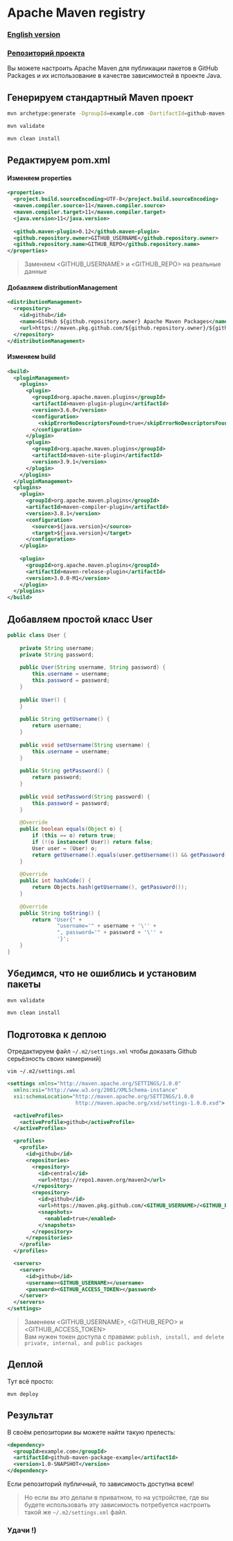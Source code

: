 # Apache Maven registry
### [English version](https://github.com/Mark1708/cheat-sheets/blob/main/github/apache-maven-registry/README.md)
### [Репозиторий проекта](https://github.com/Mark1708/github-maven-package-example)

Вы можете настроить Apache Maven для публикации пакетов в GitHub Packages  и их использование в качестве зависимостей в проекте Java.

## Генерируем стандартный Maven проект

```bash
mvn archetype:generate -DgroupId=example.com -DartifactId=github-maven-package-example -DarchetypeArtifactId=maven-archetype-quickstart -DarchetypeVersion=1.4 -DinteractiveMode=false

mvn validate

mvn clean install
```

## Редактируем pom.xml

#### Изменяем properties

```xml
<properties>  
  <project.build.sourceEncoding>UTF-8</project.build.sourceEncoding>  
  <maven.compiler.source>11</maven.compiler.source>  
  <maven.compiler.target>11</maven.compiler.target>  
  <java.version>11</java.version>  
  
  <github.maven-plugin>0.12</github.maven-plugin>  
  <github.repository.owner>GITHUB_USERNAME</github.repository.owner>  
  <github.repository.name>GITHUB_REPO</github.repository.name>  
</properties>
```
> Заменяем <GITHUB_USERNAME> и <GITHUB_REPO> на реальные данные

#### Добавляем distributionManagement

```xml
<distributionManagement>  
  <repository>  
    <id>github</id>  
    <name>GitHub ${github.repository.owner} Apache Maven Packages</name>  
	<url>https://maven.pkg.github.com/${github.repository.owner}/${github.repository.name}</url>  
  </repository>  
</distributionManagement>
```


#### Изменяем build

```xml
<build>  
  <pluginManagement>  
    <plugins>  
      <plugin>  
        <groupId>org.apache.maven.plugins</groupId>  
        <artifactId>maven-plugin-plugin</artifactId>  
        <version>3.6.0</version>  
        <configuration>  
          <skipErrorNoDescriptorsFound>true</skipErrorNoDescriptorsFound>  
        </configuration>  
      </plugin>  
      <plugin>  
        <groupId>org.apache.maven.plugins</groupId>  
        <artifactId>maven-site-plugin</artifactId>  
        <version>3.9.1</version>  
      </plugin>  
    </plugins>  
  </pluginManagement>  
  <plugins>  
    <plugin>  
      <groupId>org.apache.maven.plugins</groupId>  
      <artifactId>maven-compiler-plugin</artifactId>  
      <version>3.8.1</version>  
      <configuration>  
        <source>${java.version}</source>  
        <target>${java.version}</target>  
      </configuration>  
    </plugin>  
  
    <plugin>  
      <groupId>org.apache.maven.plugins</groupId>  
      <artifactId>maven-release-plugin</artifactId>  
      <version>3.0.0-M1</version>  
    </plugin>  
  </plugins>  
</build>
```

## Добавляем простой класс User

```java
public class User {  
  
    private String username;  
    private String password;  
  
    public User(String username, String password) {  
        this.username = username;  
        this.password = password;  
    }  
    
    public User() {  
    }  
    
    public String getUsername() {  
        return username;  
    }  
    
    public void setUsername(String username) {  
        this.username = username;  
    }  
    
    public String getPassword() {  
        return password;  
    }  
    
    public void setPassword(String password) {  
        this.password = password;  
    }  
    
    @Override  
    public boolean equals(Object o) {  
        if (this == o) return true;  
        if (!(o instanceof User)) return false;  
        User user = (User) o;  
        return getUsername().equals(user.getUsername()) && getPassword().equals(user.getPassword());  
    }  
    
    @Override  
    public int hashCode() {  
        return Objects.hash(getUsername(), getPassword());  
    }  
    
    @Override  
    public String toString() {  
        return "User{" +  
                "username='" + username + '\'' +  
                ", password='" + password + '\'' +  
                '}';  
    }
}
```

## Убедимся, что не ошиблись и установим пакеты

```bash
mvn validate

mvn clean install
```

## Подготовка к деплою

Отредактируем файл  `~/.m2/settings.xml` чтобы доказать Github серьёзность своих намериний)

`vim ~/.m2/settings.xml`

```xml
<settings xmlns="http://maven.apache.org/SETTINGS/1.0.0"
  xmlns:xsi="http://www.w3.org/2001/XMLSchema-instance"
  xsi:schemaLocation="http://maven.apache.org/SETTINGS/1.0.0
                      http://maven.apache.org/xsd/settings-1.0.0.xsd">

  <activeProfiles>
    <activeProfile>github</activeProfile>
  </activeProfiles>

  <profiles>
    <profile>
      <id>github</id>
      <repositories>
        <repository>
          <id>central</id>
          <url>https://repo1.maven.org/maven2</url>
        </repository>
        <repository>
          <id>github</id>
          <url>https://maven.pkg.github.com/<GITHUB_USERNAME>/<GITHUB_REPO></url>
          <snapshots>
            <enabled>true</enabled>
          </snapshots>
        </repository>
      </repositories>
    </profile>
  </profiles>

  <servers>
    <server>
      <id>github</id>
      <username><GITHUB_USERNAME></username>
      <password><GITHUB_ACCESS_TOKEN></password>
    </server>
  </servers>
</settings>
```

> Заменяем <GITHUB_USERNAME>,  <GITHUB_REPO> и <GITHUB_ACCESS_TOKEN></br>
> Вам нужен токен доступа с правами: `publish, install, and delete private, internal, and public packages`

## Деплой

Тут всё просто:
```shell
mvn deploy
```

## Результат

В своём репозитории вы можете найти такую прелесть:
```xml
<dependency>  
  <groupId>example.com</groupId>  
  <artifactId>github-maven-package-example</artifactId>  
  <version>1.0-SNAPSHOT</version>  
</dependency>
```

Если репозиторий публичный, то зависимость доступна всем!

> Но если вы это делали в приватном, то на устройстве, где вы будете использовать эту зависимость потребуется настроить такой же `~/.m2/settings.xml` файл. 
 
### Удачи !)
